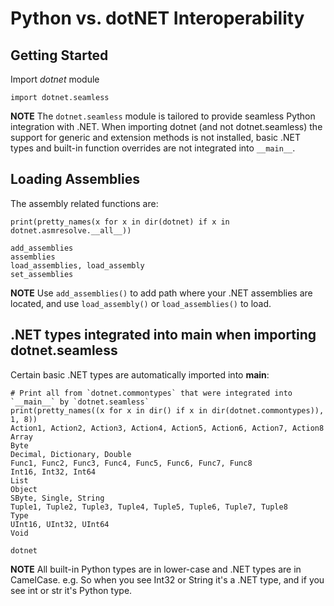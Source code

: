 # Python vs. dotNET Interoperability

## Getting Started

Import *dotnet* module

    import dotnet.seamless

**NOTE** The `dotnet.seamless` module is tailored to provide seamless Python integration with .NET. 
When importing dotnet (and not dotnet.seamless) the support for generic and extension methods is not installed, 
basic .NET types and built-in function overrides are not integrated into `__main__`.

## Loading Assemblies
The assembly related functions are:

    print(pretty_names(x for x in dir(dotnet) if x in dotnet.asmresolve.__all__))

    add_assemblies
    assemblies
    load_assemblies, load_assembly
    set_assemblies

**NOTE** Use `add_assemblies()` to add path where your .NET assemblies are located, and 
use `load_assembly()` or `load_assemblies()` to load.

## .NET types integrated into __main__ when importing dotnet.seamless
Certain basic .NET types are automatically imported into __main__:

    # Print all from `dotnet.commontypes` that were integrated into `__main__` by `dotnet.seamless`
    print(pretty_names((x for x in dir() if x in dir(dotnet.commontypes)), 1, 8))
    Action1, Action2, Action3, Action4, Action5, Action6, Action7, Action8
    Array
    Byte
    Decimal, Dictionary, Double
    Func1, Func2, Func3, Func4, Func5, Func6, Func7, Func8
    Int16, Int32, Int64
    List
    Object
    SByte, Single, String
    Tuple1, Tuple2, Tuple3, Tuple4, Tuple5, Tuple6, Tuple7, Tuple8
    Type
    UInt16, UInt32, UInt64
    Void

    dotnet
    
**NOTE** All built-in Python types are in lower-case and .NET types are in CamelCase.
e.g. So when you see Int32 or String it's a .NET type, and if you see int or str it's Python type.

